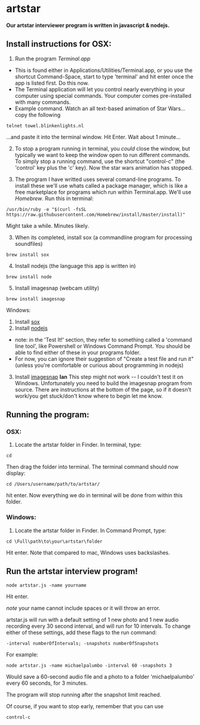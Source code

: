 # artstar

**Our artstar interviewer program is written in javascript & nodejs.**

## Install instructions for OSX: 
1. Run the program *Terminal.app*
  - This is found either in Applications/Utilities/Terminal.app, or you use the shortcut Command-Space, start to type 'terminal' and hit enter once the app is listed first. Do this now. 
  - The Terminal application will let you control nearly everything in your computer using special commands. Your computer comes pre-installed with many commands. 
  - Example command. Watch an all text-based animation of Star Wars... copy the following
  ```shell
  telnet towel.blinkenlights.nl
  ```
  ...and paste it into the terminal window. Hit Enter. Wait about 1 minute...

2. To stop a program running in terminal, you *could* close the window, but typically we want to keep the window open to run different commands. To simply stop a running command, use the shortcut "control-c" (the 'control' key plus the 'c' key). Now the star wars animation has stopped. 

3. The program I have writted uses several comand-line programs. To install these we'll use whats called a package manager, which is like a free marketplace for programs which run within Terminal.app. We'll use *Homebrew*. Run this in terminal:

```shell
/usr/bin/ruby -e "$(curl -fsSL https://raw.githubusercontent.com/Homebrew/install/master/install)"
```
Might take a while. Minutes likely. 

3. When its completed, install sox (a commandline program for processing soundfiles)

```shell
brew install sox
```

4. Install nodejs (the language this app is written in)
```shell
brew install node
```
5. Install imagesnap (webcam utility)
```shell
brew install imagesnap
```

Windows: 

1. Install [sox](https://sourceforge.net/projects/sox/files/latest/download)
2. Install [nodejs](https://treehouse.github.io/installation-guides/windows/node-windows.html)
  - note: in the 'Test It!' section, they refer to something called a 'command line tool', like Powershell or Windows Command Prompt. You should be able to find either of these in your programs folder. 
  - For now, you can ignore their suggestion of "Create a test file and run it" (unless you're comfortable or curious about programming in nodejs)
3. Install [imagesnap](https://github.com/chuckfairy/node-webcam/tree/master/src/bindings/CommandCam)
  **Ian** This step might not work -- I couldn't test it on Windows. Unfortunately you need to build the imagesnap program from source. There are instructions at the bottom of the page, so if it doesn't work/you get stuck/don't know where to begin let me know. 


## Running the program:

### OSX:

1. Locate the artstar folder in Finder. In terminal, type:
```shell
cd
```
Then drag the folder into terminal. The terminal command should now display:
```shell
cd /Users/username/path/to/artstar/
```
hit enter. Now everything we do in terminal will be done from within this folder. 

### Windows:
1. Locate the artstar folder in Finder. In Command Prompt, type:
```shell
cd \Full\path\to\your\artstar\folder
```
Hit enter. Note that compared to mac, Windows uses backslashes. 

## Run the artstar interview program!

```shell
node artstar.js -name yourname
```
Hit enter. 

*note* your name cannot include spaces or it will throw an error. 

artstar.js will run with a default setting of 1 new photo and 1 new audio recording every 30 second interval, and will run for 10 intervals. To change either of these settings, add these flags to the run command:

```shell
-interval numberOfIntervals; -snapshots numberOfSnapshots
```

For example:

```shell
node artstar.js -name michaelpalumbo -interval 60 -snapshots 3
```
Would save a 60-second audio file and a photo to a folder 'michaelpalumbo' every 60 seconds, for 3 minutes. 

The program will stop running after the snapshot limit reached. 

Of course, if you want to stop early, remember that you can use 
```shell
control-c
```
